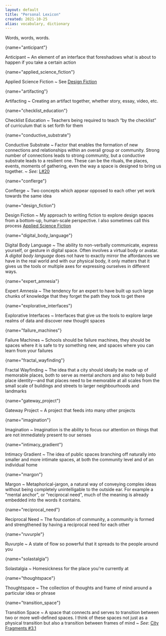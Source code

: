 ```yaml
---
layout: default
title: "Personal Lexicon"
created: 2021-10-25
alias: vocabulary, dictionary
---
```


Words, words, words. 


[](){name="anticipant"}

Anticipant
~ An element of an interface that foreshadows what is about to happen if you take a certain action

[](){name="applied_science_fiction"}

Applied Science Fiction
~ See [Design Fiction](#design_fiction)

[](){name="artifacting"}

Artifacting
~ Creating an artifact together, whether story, essay, video, etc.

[](){name="checklist_education"}

Checklist Education
~ Teachers being required to teach “by the checklist” of curriculum that is set forth for them

[](){name="conductive_substrate"}

Conductive Substrate
~ Factor that enables the formation of new connections and relationships within an overall group or community. Strong number of connections leads to strong community, but a conductive substrate leads to a resilient one. These can be the rituals, the places, events, moments of gathering, even the way a space is designed to bring us together.
~ *See:* [L#20](/quick-ideas/learning#20)

[](){name="conflerge"}

Conflerge
~ Two concepts which appear opposed to each other yet work towards the same idea

[](){name="design_fiction"}

Design Fiction
~ My approach to writing fiction to explore design spaces from a bottom-up, human-scale perspective. I also sometimes call this process [Applied Science Fiction](#applied_science_fiction)

[](){name="digital_body_language"}

Digital Body Language
~ The ability to non-verbally communicate, express yourself, or gesture in digital space. Often involves a virtual body or avatar. A *digital body language* does not have to exactly mirror the affordances we have in the real world and with our physical body, it only matters that it gives us the tools or multiple axes for expressing ourselves in different ways.

[](){name="expert_amnesia"}

Expert Amnesia
~ The tendency for an expert to have built up such large chunks of knowledge that they forget the path they took to get there

[](){name="explorative_interfaces"}

Explorative Interfaces
~ Interfaces that give us the tools to explore large realms of data and discover new thought spaces

[](){name="failure_machines"}

Failure Machines
~ Schools should be failure machines, they should be spaces where it is safe to try something new, and spaces where you can learn from your failures

[](){name="fractal_wayfinding"}

Fractal Wayfinding
~ The idea that a city should ideally be made up of memorable places, both to serve as mental anchors and also to help build place identity—and that places need to be memorable at all scales from the small scale of buildings and streets to larger neighbourhoods and landmarks

[](){name="gateway_project"}

Gateway Project
~ A project that feeds into many other projects

[](){name="imagination"}

Imagination
~ Imagination is the ability to focus our attention on things that are not immediately present to our senses

[](){name="intimacy_gradient"}

Intimacy Gradient
~ The idea of public spaces branching off naturally into smaller and more intimate spaces, at both the community level and of an individual home

[](){name="margon"}

Margon
~ Metaphorical-jargon, a natural way of conveying complex ideas without being completely unintelligable to the outside ear. For example a "mental anchor", or "reciprocal need", much of the meaning is already embedded into the words it contains.

[](){name="reciprocal_need"}

Reciprocal Need
~ The foundation of community, a community is formed and strengthened by having a reciprocal need for each other

[](){name="ruvurple"}

Ruvurple
~ A state of flow so powerful that it spreads to the people around you

[](){name="solastalgia"}

Solastalgia
~ Homesickness for the place you're currently at

[](){name="thoughtspace"}

Thoughtspace
~ The collection of thoughts and frame of mind around a particular idea or phrase

[](){name="transition_space"}

Transition Space
~ A space that connects and serves to transition between two or more well-defined spaces. I think of these spaces not just as a physical transition but also a transition between frames of mind
~ *See*: [City Fragments #3.1](/quick-ideas/cities/#3.1)

<!--
**Anticipant**: *An element of an interface that foreshadows what is about to happen if you take a certain action*

**Applied Science Fiction:** See "Design Fiction"

**Artifacting**: *Creating an artifact together, whether story, essay, video, etc.*

**Checklist Education**: *Teachers being required to teach “by the checklist” of curriculum that is set forth for them*

**Conflerge**: *Two concepts which appear opposed to each other yet work towards the same idea*

**Design Fiction:** *My approach to writing fiction to explore design spaces from a bottom-up, human-scale perspective. I also sometimes call this process "Applied Science Fiction"*

**Expert Amnesia**: *The tendency for an expert to have built up such large chunks of knowledge that they forget the path they took to get there*

**Explorative Interfaces:** *Interfaces that give us the tools to explore large realms of data and discover new thought spaces*

**Failure Machines**: *Schools should be failure machines, they should be spaces where it is safe to try something new, and spaces where you can learn from your failures*

**Fractal Wayfinding:** *The idea that a city should ideally be made up of memorable places, both to serve as mental anchors and also to help build place identity—and that places need to be memorable at all scales from the small scale of buildings and streets to larger neighbourhoods and landmarks*

**Gateway Project**: *A project that feeds into many other projects*

**Imagination**: *Imagination is the ability to focus our attention on things that are not immediately present to our senses*

**Intimacy Gradient:** *The idea of public spaces branching off naturally into smaller and more intimate spaces, at both the community level and of an individual home*

**Margon:** *Metaphorical-jargon, a natural way of conveying complex ideas without being completely unintelligable to the outside ear. For example a "mental anchor", or "reciprocal need", much of the meaning is already embedded into the words it contains.*

**Reciprocal Need:** *The foundation of community, a community is formed and strengthened by having a reciprocal need for each other*

**Ruvurple**: *A state of flow so powerful that it spreads to the people around you*

**Solastalgia**: *Homesickness for the place you're currently at*

**Thoughtspace:** *The collection of thoughts and frame of mind around a particular idea or phrase*
-->


<!--

constitutive rules
psychotechnology
magic circle
flaneur
derive

-->
